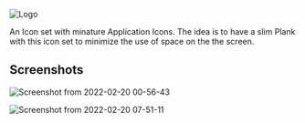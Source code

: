 ![Logo](https://user-images.githubusercontent.com/60283532/155837384-154c3ac4-61af-45a6-a4d8-c73c2eb10e8f.png)

An Icon set with minature Application Icons.
The idea is to have a slim Plank with this icon set to minimize the use of space on the the screen.

Screenshots
--
![Screenshot from 2022-02-20 00-56-43](https://user-images.githubusercontent.com/60283532/155837447-21b1c7f7-5c19-4d69-a177-e21e1271b03c.png)

![Screenshot from 2022-02-20 07-51-11](https://user-images.githubusercontent.com/60283532/155837453-2d5fdcd7-6e8e-4fe5-9959-82d47671eded.png)
